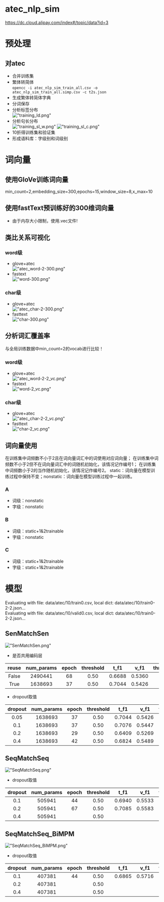 # atec_nlp_sim
https://dc.cloud.alipay.com/index#/topic/data?id=3

# 预处理  
## 对atec  
+ 合并训练集  
+ 繁体转简体  
``opencc -i atec_nlp_sim_train_all.csv -o atec_nlp_sim_train_all.simp.csv -c t2s.json``
+ 生成繁体转简体字典  
+ 分词保存  
+ 分析标签分布  
!["training_ld.png"](data/atec/training_ld.png "标签分布") 
+ 分析句长分布  
!["training_sl_w.png"](data/atec/training_sl_w.png "词级分布")
!["training_sl_c.png"](data/atec/training_sl_c.png "字级分布")    
+ 10折得训练集和验证集  
+ 形成语料库：字级别和词级别   

# 词向量
## 使用GloVe训练词向量
min_count=2,embedding_size=300,epochs=15,window_size=8,x_max=10  
## 使用fastText预训练好的300维词向量
+ 由于内存大小限制，使用.vec文件!  
## 类比关系可视化
### word级
+ glove+atec  
!["atec_word-2-300.png"](wv/glove/atec_word-2-300.png)
+ fastext  
!["word-300.png"](wv/fasttext/word-300.png)
### char级  
+ glove+atec  
!["atec_char-2-300.png"](wv/glove/atec_char-2-300.png)
+ fasttext  
!["char-300.png"](wv/fasttext/char-300.png)
## 分析词汇覆盖率
与全局训练数据中min_count=2的vocab进行比较！
### word级
+ glove+atec  
!["atec_word-2-2_vc.png"](wv/glove/atec_word-2-2_vc.png "频数分析")
+ fastext  
!["word-2_vc.png"](wv/fasttext/word-2_vc.png "频数分析")
### char级  
+ glove+atec  
!["atec_char-2-2_vc.png"](wv/glove/atec_char-2-2_vc.png "频数分析")
+ fasttext  
!["char-2_vc.png"](wv/fasttext/char-2_vc.png "频数分析")
## 词向量使用
在训练集中词频数不小于2且在词向量词汇中的词使用对应词向量；
在训练集中词频数不小于2但不在词向量词汇中的词随机初始化，该情况记作编号1；
在训练集中词频数小于2的当作<unk>随机初始化，该情况记作编号2。
static：词向量在模型训练过程中保持不变；nonstatic：词向量在模型训练过程中一起训练。
### A
+ 词级：nonstatic  
+ 字级：nonstatic  
### B
+ 词级：static+1&2trainable  
+ 字级：nonstatic  
### C
+ 词级：static+1&2trainable  
+ 字级：static+1&2trainable 

# 模型
Evaluating with file: data/atec/10/train0.csv, local dict: data/atec/10/train0-2-2.json...  
Evaluating with file: data/atec/10/valid0.csv, local dict: data/atec/10/train0-2-2.json...
## SenMatchSen
!["SenMatchSen.png"](models/SenMatchSen.png "模型结构")
+ 是否共用编码层  

| reuse | num_params | epoch | threshold | t_f1 | v_f1 | threshold | t_f1 | v_f1 |
| :---: | :---: | :---: | :---: | :---: | :---: | :---: | :---: | :---: |
| False | 2490441 | 68 | 0.50 | 0.6688 | 0.5360 | 0.40 | 0.6861 | 0.5533 |
| True | 1638693 | 37 | 0.50 | 0.7044 | 0.5426 | 0.35 | 0.7051 | 0.5560 |
+ dropout取值  

| dropout | num_params | epoch | threshold | t_f1 | v_f1 | threshold | t_f1 | v_f1 |
| :---: | :---: | :---: | :---: | :---: | :---: | :---: | :---: | :---: |
| 0.05 | 1638693 | 37 | 0.50 | 0.7044 | 0.5426 | 0.35 | 0.7051 | 0.5560 |
| 0.1 | 1638693 | 37 | 0.50 | 0.7076 | 0.5447 | 0.40 | 0.6955 | 0.5562 |
| 0.2 | 1638693 | 29 | 0.50 | 0.6409 | 0.5269 | 0.30 | 0.6694 | 0.5653 |
| 0.4 | 1638693 | 42 | 0.50 | 0.6824 | 0.5489 | 0.40 | 0.6855 | 0.5607 |
## SeqMatchSeq
!["SeqMatchSeq.png"](models/SeqMatchSeq.png "模型结构")
+ dropout取值  

| dropout | num_params | epoch | threshold | t_f1 | v_f1 | threshold | t_f1 | v_f1 |
| :---: | :---: | :---: | :---: | :---: | :---: | :---: | :---: | :---: |
| 0.1 | 505941 | 44 | 0.50 | 0.6940 | 0.5533 | 0.40 | 0.6982 | 0.5725 |
| 0.2 | 505941 | 67 | 0.50 | 0.7085 | 0.5583 | 0.50 | 0.7085 | 0.5583 |
| 0.4 | 505941 |  | 0.50 |  |  |  |  |  |
## SeqMatchSeq_BiMPM
!["SeqMatchSeq_BiMPM.png"](models/SeqMatchSeq_BiMPM.png "模型结构")
+ dropout取值  

| dropout | num_params | epoch | threshold | t_f1 | v_f1 | threshold | t_f1 | v_f1 |
| :---: | :---: | :---: | :---: | :---: | :---: | :---: | :---: | :---: |
| 0.1 | 407381 | 44 | 0.50 | 0.6865 | 0.5716 | 0.50 | 0.6865 | 0.5716 |
| 0.2 | 407381 |  | 0.50 |  |  |  |  |  |
| 0.4 | 407381 |  | 0.50 |  |  |  |  |  |
